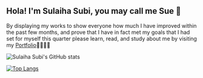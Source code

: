 ## Hola! I'm Sulaiha Subi, you may call me Sue 👋
By displaying my works to show everyone how much I have improved within the past few months, and prove that I have in fact met my goals that I had set for myself this quarter please learn, read, and study about me by visiting my <a href="https://sulaihasubi.github.io">Portfolio</a>👩🏻‍💻✨


<!--
**sulaihasubi/sulaihasubi** is a ✨ _special_ ✨ repository because its `README.md` (this file) appears on your GitHub profile.
-->

<!-- [![Sulaiha Subi's wakatime stats](https://github-readme-stats.vercel.app/api/wakatime?username=sulaihasubi)](https://github.com/sulaihasubi/github-readme-stats) -->

![Sulaiha Subi's GitHub stats](https://github-readme-stats.vercel.app/api?username=sulaihasubi&show_icons=true&include_all_commits)



<!-- [![Sulaiha Subi's wakatime stats](https://github-readme-stats.vercel.app/api/wakatime?username=sulaihasubi)](https://github.com/sulaihasubi/github-readme-stats) -->



[![Top Langs](https://github-readme-stats.vercel.app/api/top-langs/?username=anuraghazra&layout=compact&langs_count=10&card_width=445)](https://github.com/anuraghazra/github-readme-stats)


<!-- <a href="https://github.com/sulaihasubi/github-readme-stats">
  <img align="center" src="https://github-readme-stats.vercel.app/api/top-langs/?username=sulaihasubi&layout=compact" />
</a>
<a href="https://github.com/sulaihasubi/github-readme-stats">
  <img align="center" src="https://github-readme-stats.vercel.app/api?username=sulaihasubi&show_icons=true" /> -->
</a>



<!-- <div id="over" style="position:absolute; width:200%; height:100%">
<img src = "https://github-readme-stats.vercel.app/api?username=sulaihasubi&&show_icons=true&title_color=ffffff&icon_color=ffdb58&text_color=daf7dc&bg_color=151515">
</div> -->

